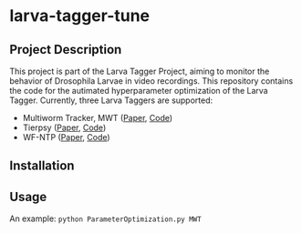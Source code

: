 # larva-tagger-tune

## Project Description
This project is part of the Larva Tagger Project, aiming to monitor the behavior of Drosophila Larvae in video
recordings. This repository contains the code for the autimated hyperparameter optimization of the Larva Tagger.
Currently, three Larva Taggers are supported:
- Multiworm Tracker, MWT ([Paper](), [Code]())
- Tierpsy ([Paper](), [Code]())
- WF-NTP ([Paper](), [Code]())

## Installation


## Usage
An example:
```python ParameterOptimization.py MWT```